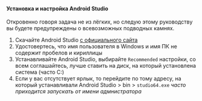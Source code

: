 #### Установка и настройка Android Studio

Откровенно говоря задача не из лёгких, но следую этому руководству вы будете предупреждены о всевозможных подводных камнях.

1. Скачайте Android Studio [c официального сайта](https://developer.android.com/studio)
2. Удостовертесь, что имя пользователя в Windows и имя ПК не содержит пробелов и кириллицы
3. Устанавливайте Android Studio, выбирайте `Recommended` настройки, со всем соглашайтесь, лучше ставить на диск, на который установлена система (часто C:\)
4. Если у вас отсутствует ярлык, то перейдите по тому адресу, на который устанавливали Android Studio > bin > `studio64.exe` *часто приходится запускать от имени адмнистратора*
